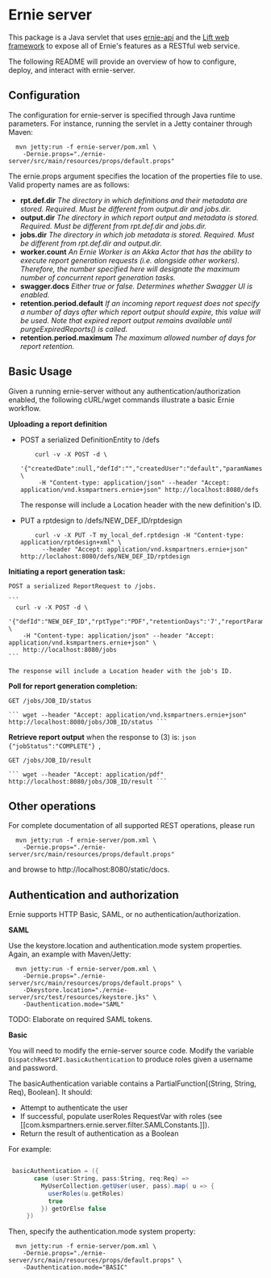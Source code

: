 Ernie server
=================================
This package is a Java servlet that uses [ernie-api](../ernie-api) and the [Lift web framework](http://liftweb.net/) to expose all of Ernie's features as a RESTful web service.

The following README will provide an overview of how to configure, deploy, and interact with ernie-server.

Configuration
------------------------
The configuration for ernie-server is specified through Java runtime parameters. For instance, running the servlet in a Jetty container through Maven:

```
  mvn jetty:run -f ernie-server/pom.xml \
    -Dernie.props="./ernie-server/src/main/resources/props/default.props"
```

The ernie.props argument specifies the location of the properties file to use. Valid property names are as follows:

- __rpt.def.dir__
  _The directory in which definitions and their metadata are stored. Required. Must be different from output.dir and jobs.dir._
- __output.dir__
  _The directory in which report output and metadata is stored. Required. Must be different from rpt.def.dir and jobs.dir._
- __jobs.dir__
  _The directory in which job metadata is stored. Required. Must be different from rpt.def.dir and output.dir._
- __worker.count__
  _An Ernie Worker is an Akka Actor that has the ability to execute report generation requests (i.e. alongside other workers). Therefore, the number specified here will designate the maximum number of concurrent report generation tasks._
- __swagger.docs__
  _Either true or false. Determines whether Swagger UI is enabled._
- __retention.period.default__
  _If an incoming report request does not specify a number of days after which report output should expire, this value will be used. Note that expired report output remains available until purgeExpiredReports() is called._
- __retention.period.maximum__
  _The maximum allowed number of days for report retention._

Basic Usage
--------------------
Given a running ernie-server without any authentication/authorization enabled, the following cURL/wget commands illustrate a basic Ernie workflow.

__Uploading a report definition__

  - POST a serialized DefinitionEntity to /defs
  
    ``` 
        curl -v -X POST -d \
         '{"createdDate":null,"defId":"","createdUser":"default","paramNames":null,"params":null,"defDescription":"test","unsupportedReportTypes":null}' \
         -H "Content-type: application/json" --header "Accept: application/vnd.ksmpartners.ernie+json" http://localhost:8080/defs 
    ```

    The response will include a Location header with the new definition's ID.
    
    
  - PUT a rptdesign to /defs/NEW_DEF_ID/rptdesign 
  
    ``` 
        curl -v -X PUT -T my_local_def.rptdesign -H "Content-type: application/rptdesign+xml" \
          --header "Accept: application/vnd.ksmpartners.ernie+json" http://loclahost:8080/defs/NEW_DEF_ID/rptdesign 
    ```

__Initiating a report generation task:__

    POST a serialized ReportRequest to /jobs.
    
    ``` 
      curl -v -X POST -d \
        '{"defId":"NEW_DEF_ID","rptType":"PDF","retentionDays":'7',"reportParameters":null}' \
        -H "Content-type: application/json" --header "Accept: application/vnd.ksmpartners.ernie+json" \
        http://localhost:8080/jobs 
    ```
        
    The response will include a Location header with the job's ID.
    
__Poll for report generation completion:__ 

    GET /jobs/JOB_ID/status
    
    ``` wget --header "Accept: application/vnd.ksmpartners.ernie+json" http://localhost:8080/jobs/JOB_ID/status ```
    
__Retrieve report output__ when the response to (3) is: ```json {"jobStatus":"COMPLETE"} ```, 

    GET /jobs/JOB_ID/result
    
    ``` wget --header "Accept: application/pdf" http://localhost:8080/jobs/JOB_ID/result ```
    

Other operations
---------------------
For complete documentation of all supported REST operations, please run

```
  mvn jetty:run -f ernie-server/pom.xml \
    -Dernie.props="./ernie-server/src/main/resources/props/default.props"
```

and browse to http://localhost:8080/static/docs.

Authentication and authorization
--------------------------
Ernie supports HTTP Basic, SAML, or no authentication/authorization. 

__SAML__

Use the keystore.location and authentication.mode system properties. Again, an example with Maven/Jetty:

```
  mvn jetty:run -f ernie-server/pom.xml \
    -Dernie.props="./ernie-server/src/main/resources/props/default.props" \
    -Dkeystore.location="./ernie-server/src/test/resources/keystore.jks" \
    -Dauthentication.mode="SAML"
```

TODO: Elaborate on required SAML tokens.

__Basic__

You will need to modify the ernie-server source code. Modify the variable ``` DispatchRestAPI.basicAuthentication ``` to produce roles given a username and password.

The basicAuthentication variable contains a PartialFunction[(String, String, Req), Boolean]. It should:

- Attempt to authenticate the user
- If successful, populate userRoles RequestVar with roles (see [[com.ksmpartners.ernie.server.filter.SAMLConstants.]]).
- Return the result of authentication as a Boolean

For example:

```scala

 basicAuthentication = ({
       case (user:String, pass:String, req:Req) =>
         MyUserCollection.getUser(user, pass).map( u => {
           userRoles(u.getRoles)
           true
         }) getOrElse false
     })

```

Then, specify the authentication.mode system property:

```
  mvn jetty:run -f ernie-server/pom.xml \
    -Dernie.props="./ernie-server/src/main/resources/props/default.props" \
    -Dauthentication.mode="BASIC"
```





